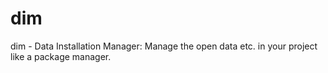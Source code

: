 # dim
dim - Data Installation Manager: Manage the open data etc. in your project like a package manager.
